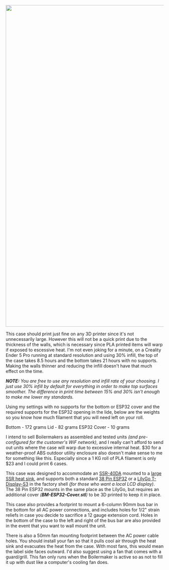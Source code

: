 <img width="1024" src="https://github.com/user-attachments/assets/18994608-b41e-46a7-9807-5cb6b2ad7947"><br>

This case should print just fine on any 3D printer since it's not unnecessarily large. However this will not be a quick print due to the thickness of the walls, which is necessary since PLA printed items will warp if exposed to escessive heat. I'm not even joking for a minute, on a Creality Ender 5 Pro running at standard resolution and using 30% infill, the top of the case takes 8.5 hours and the bottom takes 21 hours with no supports. Making the walls thinner and reducing the infill doesn't have that much effect on the time.

_**NOTE:** You are free to use any resolution and infill rate of your choosing. I just use 30% infill by default for everything in order to make top surfaces smoother. The difference in print time between 15% and 30% isn't enough to make me lower my standards._

Using my settings with no supports for the bottom or ESP32 cover and the required supports for the ESP32 opening in the lide, below are the weights so you know how much filament that you will need left on your roll.

Bottom - 172 grams
Lid - 82 grams
ESP32 Cover - 10 grams

I intend to sell Boilermakers as assembled and tested units _(and pre-configured for the customer's WiF network)_, and I really can't afford to send out units where the case will warp due to excessive internal heat. $30 for a weather-proof ABS outdoor utility enclosure also doesn't make sense to me for something like this. Especially since a 1 KG roll of PLA filament is only $23 and I could print 6 cases.

This case was designed to accommodate an [SSR-40DA](https://www.amazon.com/Inkbird-Solid-Thermostat-Temperature-Controller/dp/B00HV974KC/) mounted to a [large SSR heat sink](https://www.amazon.com/uxcell-Aluminum-Dissipation-Single-10A-100A/dp/B07C8R7MS2/), and supports both a standard [38 Pin ESP32](https://www.amazon.com/gp/product/B09J95SMG7/) or a [LilyGo T-Display-S3](https://www.amazon.com/gp/product/B0BRTT727Z/) in the factory shell _(for those who want a local LCD display)_. The 38 Pin ESP32 mounts in the same place as the LilyGo, but requires an additional cover _(**BM-ESP32-Cover.stl**)_ to be 3D printed to keep it in place.

This case also provides a footprint to mount a 6-column 90mm bus bar in the bottom for all AC power connections, and includes holes for 1/2" strain reliefs in case you decide to sacrifice a 12 gauge extension cord. Holes in the bottom of the case to the left and right of the bus bar are also provided in the event that you want to wall mount the unit.

There is also a 50mm fan mounting footprint between the AC power cable holes. You should install your fan so that it pulls cool air through the heat sink and evacuates the heat from the case. With most fans, this would mean the label side faces outward. I'd also suggest using a fan that comes with a guard/grill. This fan only runs when the Boilermaker is active so as not to fill it up with dust like a computer's cooling fan does.
